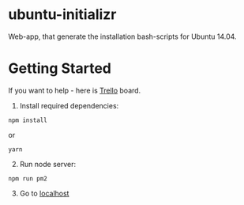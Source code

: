 # ubuntu-initializr
Web-app, that generate the installation bash-scripts for Ubuntu 14.04.

# Getting Started

If you want to help - here is [Trello](https://trello.com/b/wLJq9INy/ununtu-initializer) board.

1. Install required dependencies:
```
npm install
```
or 
```
yarn
```

2. Run node server:
```
npm run pm2
```

3. Go to [localhost](http://localhost/)
